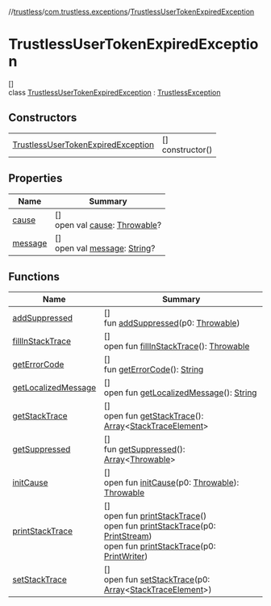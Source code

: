 //[trustless](../../../index.md)/[com.trustless.exceptions](../index.md)/[TrustlessUserTokenExpiredException](index.md)

# TrustlessUserTokenExpiredException

[]\
class [TrustlessUserTokenExpiredException](index.md) : [TrustlessException](../-trustless-exception/index.md)

## Constructors

| | |
|---|---|
| [TrustlessUserTokenExpiredException](-trustless-user-token-expired-exception.md) | []<br>constructor() |

## Properties

| Name | Summary |
|---|---|
| [cause](index.md#-654012527%2FProperties%2F851456926) | []<br>open val [cause](index.md#-654012527%2FProperties%2F851456926): [Throwable](https://kotlinlang.org/api/latest/jvm/stdlib/kotlin/-throwable/index.html)? |
| [message](index.md#1824300659%2FProperties%2F851456926) | []<br>open val [message](index.md#1824300659%2FProperties%2F851456926): [String](https://kotlinlang.org/api/latest/jvm/stdlib/kotlin/-string/index.html)? |

## Functions

| Name | Summary |
|---|---|
| [addSuppressed](index.md#282858770%2FFunctions%2F851456926) | []<br>fun [addSuppressed](index.md#282858770%2FFunctions%2F851456926)(p0: [Throwable](https://kotlinlang.org/api/latest/jvm/stdlib/kotlin/-throwable/index.html)) |
| [fillInStackTrace](index.md#-1102069925%2FFunctions%2F851456926) | []<br>open fun [fillInStackTrace](index.md#-1102069925%2FFunctions%2F851456926)(): [Throwable](https://kotlinlang.org/api/latest/jvm/stdlib/kotlin/-throwable/index.html) |
| [getErrorCode](../-trustless-exception/get-error-code.md) | []<br>fun [getErrorCode](../-trustless-exception/get-error-code.md)(): [String](https://kotlinlang.org/api/latest/jvm/stdlib/kotlin/-string/index.html) |
| [getLocalizedMessage](index.md#1043865560%2FFunctions%2F851456926) | []<br>open fun [getLocalizedMessage](index.md#1043865560%2FFunctions%2F851456926)(): [String](https://kotlinlang.org/api/latest/jvm/stdlib/kotlin/-string/index.html) |
| [getStackTrace](index.md#2050903719%2FFunctions%2F851456926) | []<br>open fun [getStackTrace](index.md#2050903719%2FFunctions%2F851456926)(): [Array](https://kotlinlang.org/api/latest/jvm/stdlib/kotlin/-array/index.html)&lt;[StackTraceElement](https://developer.android.com/reference/kotlin/java/lang/StackTraceElement.html)&gt; |
| [getSuppressed](index.md#672492560%2FFunctions%2F851456926) | []<br>fun [getSuppressed](index.md#672492560%2FFunctions%2F851456926)(): [Array](https://kotlinlang.org/api/latest/jvm/stdlib/kotlin/-array/index.html)&lt;[Throwable](https://kotlinlang.org/api/latest/jvm/stdlib/kotlin/-throwable/index.html)&gt; |
| [initCause](index.md#-418225042%2FFunctions%2F851456926) | []<br>open fun [initCause](index.md#-418225042%2FFunctions%2F851456926)(p0: [Throwable](https://kotlinlang.org/api/latest/jvm/stdlib/kotlin/-throwable/index.html)): [Throwable](https://kotlinlang.org/api/latest/jvm/stdlib/kotlin/-throwable/index.html) |
| [printStackTrace](index.md#-1769529168%2FFunctions%2F851456926) | []<br>open fun [printStackTrace](index.md#-1769529168%2FFunctions%2F851456926)()<br>open fun [printStackTrace](index.md#1841853697%2FFunctions%2F851456926)(p0: [PrintStream](https://developer.android.com/reference/kotlin/java/io/PrintStream.html))<br>open fun [printStackTrace](index.md#1175535278%2FFunctions%2F851456926)(p0: [PrintWriter](https://developer.android.com/reference/kotlin/java/io/PrintWriter.html)) |
| [setStackTrace](index.md#2135801318%2FFunctions%2F851456926) | []<br>open fun [setStackTrace](index.md#2135801318%2FFunctions%2F851456926)(p0: [Array](https://kotlinlang.org/api/latest/jvm/stdlib/kotlin/-array/index.html)&lt;[StackTraceElement](https://developer.android.com/reference/kotlin/java/lang/StackTraceElement.html)&gt;) |
